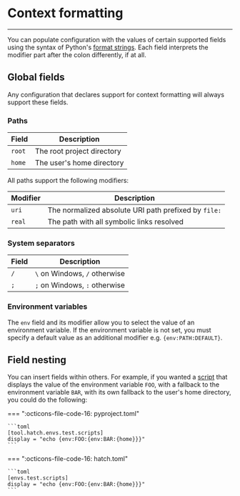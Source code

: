 # Context formatting

-----

You can populate configuration with the values of certain supported fields using the syntax of Python's [format strings](https://docs.python.org/3/library/string.html#formatstrings). Each field interprets the modifier part after the colon differently, if at all.

## Global fields

Any configuration that declares support for context formatting will always support these fields.

### Paths

| Field | Description |
| --- | --- |
| `root` | The root project directory |
| `home` | The user's home directory |

All paths support the following modifiers:

| Modifier | Description |
| --- | --- |
| `uri` | The normalized absolute URI path prefixed by `file:` |
| `real` | The path with all symbolic links resolved |

### System separators

| Field | Description |
| --- | --- |
| `/` | `\` on Windows, `/` otherwise |
| `;` | `;` on Windows, `:` otherwise |

### Environment variables

The `env` field and its modifier allow you to select the value of an environment variable. If the environment variable is not set, you must specify a default value as an additional modifier e.g. `{env:PATH:DEFAULT}`.

## Field nesting

You can insert fields within others. For example, if you wanted a [script](environment/overview.md#scripts) that displays the value of the environment variable `FOO`, with a fallback to the environment variable `BAR`, with its own fallback to the user's home directory, you could do the following:

=== ":octicons-file-code-16: pyproject.toml"

    ```toml
    [tool.hatch.envs.test.scripts]
    display = "echo {env:FOO:{env:BAR:{home}}}"
    ```

=== ":octicons-file-code-16: hatch.toml"

    ```toml
    [envs.test.scripts]
    display = "echo {env:FOO:{env:BAR:{home}}}"
    ```
